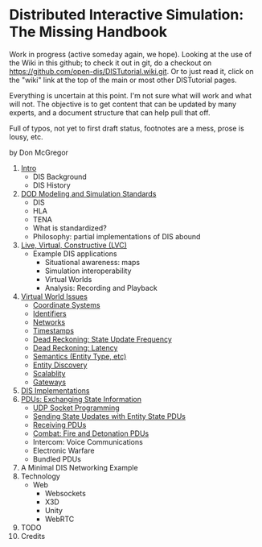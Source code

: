 # Distributed Interactive Simulation: The Missing Handbook

Work in progress (active someday again, we hope).
Looking at the use of the Wiki in this github; to check it out in git, do a checkout on https://github.com/open-dis/DISTutorial.wiki.git.
Or to just read it, click on the "wiki" link at the top of the main or most other DISTutorial pages.

Everything is uncertain at this point. I'm not sure what will work and what will not. 
The objective is to get content that can be updated by many experts, and a document structure that can help pull that off.

Full of typos, not yet to first draft status, footnotes are a mess, prose is lousy, etc. 

by Don McGregor

1. <a href="DIS_Background">Intro</a>
   - DIS Background
   - DIS History
2. <a href="DoDModelingAndSimulationStandards">DOD Modeling and Simulation Standards</a>
	- DIS
	- HLA
	- TENA
	- What is standardized?
	- Philosophy: partial implementations of DIS abound
3. <a href="LiveVirtualConstructive">Live, Virtual, Constructive (LVC)</a>
   - Example DIS applications
      - Situational awareness: maps
      - Simulation interoperability
      - Virtual Worlds
      - Analysis: Recording and Playback
4. <a href="VirtualWorldIssues">Virtual World Issues</a>
   	- <a href="CoordinateSystems">Coordinate Systems</a>
   	- <A href="EntityIdentifiers">Identifiers</a>
   	- <a href="Networks">Networks</a>
   	- <a href="Timestamps">Timestamps</a>
   	- <A href="DeadReckoningStateUpdate">Dead Reckoning: State Update Frequency</a>
   	- <a href="DeadReckoningLatency">Dead Reckoning: Latency</a>
   	- <A href="EntityType">Semantics (Entity Type, etc)</a>
   	- <a href="EntityDiscovery">Entity Discovery</a>
   	- <a href="Scalability.">Scalablity</a>  
   	- <A href="Gateways">Gateways</a>
5. <a href="DISImplementations">DIS Implementations</a>
6. <a href="ExchangingStateInformation">PDUs: Exchanging State Information</a>
	- <A href="UDPSockets">UDP Socket Programming</a>
	- <a href="EntityStatePDUs">Sending State Updates with Entity State PDUs</a>
	- <a href="ReceivingPDUs">Receiving PDUs</a>
   - <a href="Combat">Combat: Fire and Detonation PDUs</a>
   - Intercom: Voice Communications
   - Electronic Warfare
   - <a ref="PDUBundling">Bundled PDUs</a>
7. A Minimal DIS Networking Example
8. Technology
   - Web
      - Websockets
      - X3D
      - Unity
      - WebRTC
9. TODO
10. Credits
